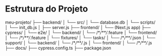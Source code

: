 # Estrutura do Projeto

meu-projeto/
├── backend/
│   └── src/
│       └── database.db
│   └── scripts/
│       └── init_db.js
│   ├── server.js
├── frontend/
│   └── (Next.js app)
├── cypress/
│   └── e2e/
│       └── backend/
│           └── /\**/**/*.feature
│       └── frontend/
│           └── /\**/**/*.feature
│   └── fixtures/
│       └── tasks/
│           └── /\**/**/*.json
│   └── support/
│       └── backend/
│           └── /\**/**/*.js
│       └── frontend/
│           └── /\**/**/*.js
├── docs/
├── cypress.config.ts
├── package.json
